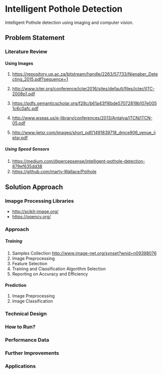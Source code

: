 # Intelligent Pothole Detection 
Intelligent Pothole detection using imaging and computer vision.

## Problem Statement
### Literature Review

#### Using Images

1. https://repository.up.ac.za/bitstream/handle/2263/57733/Nienaber_Detecting_2015.pdf?sequence=1
2. http://www.icter.org/conference/icter2016/sites/default/files/icter/IITC-2008p1.pdf
3. https://pdfs.semanticscholar.org/f28c/b61a43f16bde57072819b107e0051c6c0afc.pdf
4. http://www.wseas.us/e-library/conferences/2013/Antalya/ITCN/ITCN-05.pdf

7. http://www.ijetsr.com/images/short_pdf/1491839718_dmce906_venue_ijetsr.pdf

##### Using Speed Sensors
1. https://medium.com/@percepsense/intelligent-pothole-detection-879ef635dd38
2. https://github.com/marty-Wallace/Pothole

## Solution Approach

### Imapge Processing Libraries
* http://scikit-image.org/
* https://opencv.org/

### Approach

##### Training
1. Samples Collection
http://www.image-net.org/synset?wnid=n09398076
2. Image Preprocessing
3. Feature Selection
4. Training and Classification Algorithm Selection
5. Reporting on Accuracy and Efficiency

#### Prediction
1. Image Preprocessing
2. Image Classification

### Technical Design

### How to Run?

### Performance Data

### Further Improvements

### Applications




